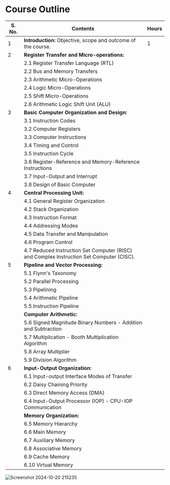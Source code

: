 # Course Outline

| S. No. | Contents                                                                                                       | Hours |
|--------|----------------------------------------------------------------------------------------------------------------|-------|
| 1      | **Introduction:** Objective, scope and outcome of the course.                                               | 1     |
| 2      | **Register Transfer and Micro-operations:**                                                                  |       |
|        | 2.1 Register Transfer Language (RTL)                                                                          |       |
|        | 2.2 Bus and Memory Transfers                                                                                   |       |
|        | 2.3 Arithmetic Micro-Operations                                                                               |       |
|        | 2.4 Logic Micro-Operations                                                                                     |       |
|        | 2.5 Shift Micro-Operations                                                                                     |       |
|        | 2.6 Arithmetic Logic Shift Unit (ALU)                                                                         |       |
| 3      | **Basic Computer Organization and Design:**                                                                    |       |
|        | 3.1 Instruction Codes                                                                                          |       |
|        | 3.2 Computer Registers                                                                                          |       |
|        | 3.3 Computer Instructions                                                                                       |       |
|        | 3.4 Timing and Control                                                                                          |       |
|        | 3.5 Instruction Cycle                                                                                          |       |
|        | 3.6 Register-Reference and Memory-Reference Instructions                                                       |       |
|        | 3.7 Input-Output and Interrupt                                                                                  |       |
|        | 3.8 Design of Basic Computer                                                                                   |       |
| 4      | **Central Processing Unit:**                                                                                    |       |
|        | 4.1 General Register Organization                                                                                |       |
|        | 4.2 Stack Organization                                                                                         |       |
|        | 4.3 Instruction Format                                                                                          |       |
|        | 4.4 Addressing Modes                                                                                           |       |
|        | 4.5 Data Transfer and Manipulation                                                                              |       |
|        | 4.6 Program Control                                                                                            |       |
|        | 4.7 Reduced Instruction Set Computer (RISC) and Complex Instruction Set Computer (CISC).                     |       |
| 5      | **Pipeline and Vector Processing:**                                                                            |       |
|        | 5.1 Flynn's Taxonomy                                                                                            |       |
|        | 5.2 Parallel Processing                                                                                          |       |
|        | 5.3 Pipelining                                                                                                   |       |
|        | 5.4 Arithmetic Pipeline                                                                                          |       |
|        | 5.5 Instruction Pipeline                                                                                         |       |
|        | **Computer Arithmetic:**                                                                                        |       |
|        | 5.6 Signed Magnitude Binary Numbers - Addition and Subtraction                                                |       |
|        | 5.7 Multiplication - Booth Multiplication Algorithm                                                            |       |
|        | 5.8 Array Multiplier                                                                                             |       |
|        | 5.9 Division Algorithm                                                                                           |       |
| 6      | **Input-Output Organization:**                                                                                 |       |
|        | 6.1 Input-output Interface Modes of Transfer                                                                   |       |
|        | 6.2 Daisy Chaining Priority                                                                                     |       |
|        | 6.3 Direct Memory Access (DMA)                                                                                  |       |
|        | 6.4 Input-Output Processor (IOP) - CPU-IOP Communication                                                     |       |
|        | **Memory Organization:**                                                                                       |       |
|        | 6.5 Memory Hierarchy                                                                                            |       |
|        | 6.6 Main Memory                                                                                                  |       |
|        | 6.7 Auxiliary Memory                                                                                             |       |
|        | 6.8 Associative Memory                                                                                           |       |
|        | 6.9 Cache Memory                                                                                                |       |
|        | 6.10 Virtual Memory                                                                                             |       |






![Screenshot 2024-10-20 215235](https://github.com/user-attachments/assets/727a9122-a7d3-442a-8a8f-4c9d16f63f30)
